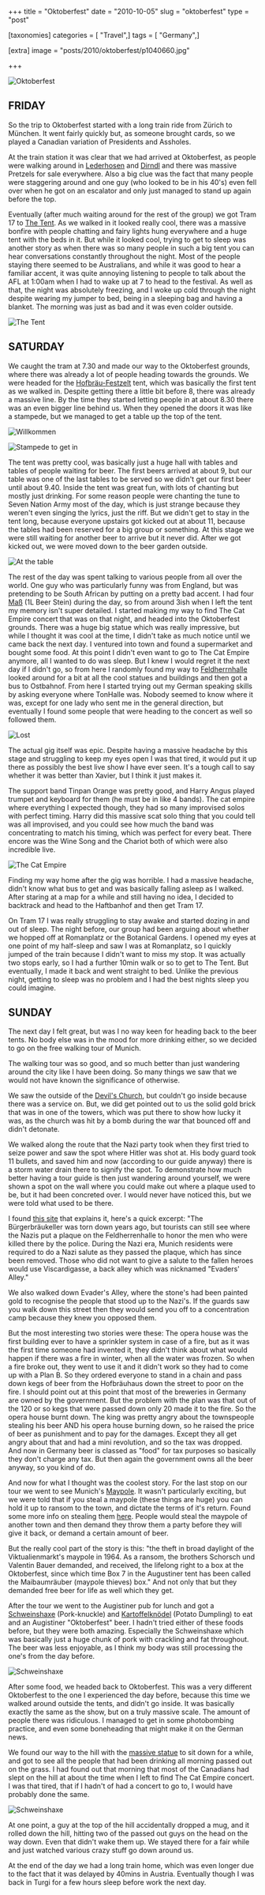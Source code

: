 +++
title = "Oktoberfest"
date = "2010-10-05"
slug = "oktoberfest"
type = "post"

[taxonomies]
categories = [ "Travel",]
tags = [ "Germany",]

[extra]
image = "posts/2010/oktoberfest/p1040660.jpg"

+++

![Oktoberfest](p1040660.jpg)

## FRIDAY

So the trip to Oktoberfest started with a long train ride from Zürich to München. It went fairly quickly but, as someone brought cards, so we played a Canadian variation of Presidents and Assholes.

At the train station it was clear that we had arrived at Oktoberfest, as people were walking around in [Lederhosen](http://en.wikipedia.org/wiki/Lederhosen) and [Dirndl](http://en.wikipedia.org/wiki/Dirndl) and there was massive Pretzels for sale everywhere. Also a big clue was the fact that many people were staggering around and one guy (who looked to be in his 40's) even fell over when he got on an escalator and only just managed to stand up again before the top.

Eventually (after much waiting around for the rest of the group) we got Tram 17 to [The Tent](https://the-tent.com/). As we walked in it looked really cool, there was a massive bonfire with people chatting and fairy lights hung everywhere and a huge tent with the beds in it. But while it looked cool, trying to get to sleep was another story as when there was so many people in such a big tent you can hear conversations constantly throughout the night. Most of the people staying there seemed to be Australians, and while it was good to hear a familiar accent, it was quite annoying listening to people to talk about the AFL at 1:00am when I had to wake up at 7 to head to the festival. As well as that, the night was absolutely freezing, and I woke up cold through the night despite wearing my jumper to bed, being in a sleeping bag and having a blanket. The morning was just as bad and it was even colder outside.

![The Tent](thetent.jpg)

## SATURDAY

We caught the tram at 7.30 and made our way to the Oktoberfest grounds, where there was already a lot of people heading towards the grounds. We were headed for the [Hofbräu-Festzelt](http://en.wikipedia.org/wiki/Hofbräu-Festzelt) tent, which was basically the first tent as we walked in. Despite getting there a little bit before 8, there was already a massive line. By the time they started letting people in at about 8.30 there was an even bigger line behind us. When they opened the doors it was like a stampede, but we managed to get a table up the top of the tent.

![Willkommen](oktoberfest.jpg)

![Stampede to get in](line.jpg)

The tent was pretty cool, was basically just a huge hall with tables and tables of people waiting for beer. The first beers arrived at about 9, but our table was one of the last tables to be served so we didn't get our first beer until about 9.40. Inside the tent was great fun, with lots of chanting but mostly just drinking. For some reason people were chanting the tune to Seven Nation Army most of the day, which is just strange because they weren't even singing the lyrics, just the riff. But we didn't get to stay in the tent long, because everyone upstairs got kicked out at about 11, because the tables had been reserved for a big group or something. At this stage we were still waiting for another beer to arrive but it never did. After we got kicked out, we were moved down to the beer garden outside.

![At the table](at-the-table.jpg)


The rest of the day was spent talking to various people from all over the world. One guy who was particularly funny was from England, but was pretending to be South African by putting on a pretty bad accent. I had four [Maß](http://en.wikipedia.org/wiki/Maß) (1L Beer Stein) during the day, so from around 3ish when I left the tent my memory isn't super detailed. I started making my way to find The Cat Empire concert that was on that night, and headed into the Oktoberfest grounds. There was a huge big statue which was really impressive, but while I thought it was cool at the time, I didn't take as much notice until we came back the next day. I ventured into town and found a supermarket and bought some food. At this point I didn't even want to go to The Cat Empire anymore, all I wanted to do was sleep. But I knew I would regret it the next day if I didn't go, so from here I randomly found my way to [Feldherrnhalle](http://en.wikipedia.org/wiki/Feldherrnhalle) looked around for a bit at all the cool statues and buildings and then got a bus to Ostbahnof. From here I started trying out my German speaking skills by asking everyone where TonHalle was. Nobody seemed to know where it was, except for one lady who sent me in the general direction, but eventually I found some people that were heading to the concert as well so followed them.

![Lost](lost.jpg)

The actual gig itself was epic. Despite having a massive headache by this stage and struggling to keep my eyes open I was that tired, it would put it up there as possibly the best live show I have ever seen. It's a tough call to say whether it was better than Xavier, but I think it just makes it.

The support band Tinpan Orange was pretty good, and Harry Angus played trumpet and keyboard for them (he must be in like 4 bands). The cat empire where everything I expected though, they had so many improvised solos with perfect timing. Harry did this massive scat solo thing that you could tell was all improvised, and you could see how much the band was concentrating to match his timing, which was perfect for every beat. There encore was the Wine Song and the Chariot both of which were also incredible live.

![The Cat Empire](catempire.jpg)

Finding my way home after the gig was horrible. I had a massive headache, didn't know what bus to get and was basically falling asleep as I walked. After staring at a map for a while and still having no idea, I decided to backtrack and head to the Haftbanhof and then get Tram 17.

On Tram 17 I was really struggling to stay awake and started dozing in and out of sleep. The night before, our group had been arguing about whether we hopped off at Romanplatz or the Botanical Gardens. I opened my eyes at one point of my half-sleep and saw I was at Romanplatz, so I quickly jumped of the train because I didn't want to miss my stop. It was actually two stops early, so I had a further 10min walk or so to get to The Tent. But eventually, I made it back and went straight to bed. Unlike the previous night, getting to sleep was no problem and I had the best nights sleep you could imagine.

## SUNDAY

The next day I felt great, but was I no way keen for heading back to the beer tents. No body else was in the mood for more drinking either, so we decided to go on the free walking tour of Munich.

The walking tour was so good, and so much better than just wandering around the city like I have been doing. So many things we saw that we would not have known the significance of otherwise.

We saw the outside of the [Devil's Church](http://en.wikipedia.org/wiki/Munich_Frauenkirche), but couldn't go inside because there was a service on. But, we did get pointed out to us the solid gold brick that was in one of the towers, which was put there to show how lucky it was, as the church was hit by a bomb during the war that bounced off and didn't detonate.

We walked along the route that the Nazi party took when they first tried to seize power and saw the spot where Hitler was shot at. His body guard took 11 bullets, and saved him and now (according to our guide anyway) there is a storm water drain there to signify the spot. To demonstrate how much better having a tour guide is then just wandering around yourself, we were shown a spot on the wall where you could make out where a plaque used to be, but it had been concreted over. I would never have noticed this, but we were told what used to be there.

I found [this site](http://www.scrapbookpages.com/Munich/Feldherrenhalle.html) that explains it, here's a quick excerpt:
"The Bürgerbräukeller was torn down years ago, but tourists can still see where the Nazis put a plaque on the Feldherrenhalle to honor the men who were killed there by the police. During the Nazi era, Munich residents were required to do a Nazi salute as they passed the plaque, which has since been removed. Those who did not want to give a salute to the fallen heroes would use Viscardigasse, a back alley which was nicknamed "Evaders' Alley."

We also walked down Evader's Alley, where the stone's had been painted gold to recognise the people that stood up to the Nazi's. If the guards saw you walk down this street then they would send you off to a concentration camp because they knew you opposed them.

But the most interesting two stories were these:
The opera house was the first building ever to have a sprinkler system in case of a fire, but as it was the first time someone had invented it, they didn't think about what would happen if there was a fire in winter, when all the water was frozen. So when a fire broke out, they went to use it and it didn't work so they had to come up with a Plan B. So they ordered everyone to stand in a chain and pass down kegs of beer from the Hofbräuhaus down the street to poor on the fire. I should point out at this point that most of the breweries in Germany are owned by the government. But the problem with the plan was that out of the 120 or so kegs that were passed down only 20 made it to the fire. So the opera house burnt down. The king was pretty angry about the townspeople stealing his beer AND his opera house burning down, so he raised the price of beer as punishment and to pay for the damages. Except they all get angry about that and had a mini revolution, and so the tax was dropped. And now in Germany beer is classed as "food" for tax purposes so basically they don't charge any tax. But then again the government owns all the beer anyway, so you kind of do.

And now for what I thought was the coolest story. For the last stop on our tour we went to see Munich's [Maypole](http://en.wikipedia.org/wiki/Maypole#Germany_and_Austria). It wasn't particularly exciting, but we were told that if you steal a maypole (these things are huge) you can hold it up to ransom to the town, and dictate the terms of it's return. Found some more info on stealing them [here](http://www.lewrockwell.com/barnhart/barnhart11.html). People would steal the maypole of another town and then demand they throw them a party before they will give it back, or demand a certain amount of beer.

But the really cool part of the story is this: "the theft in broad daylight of the Viktualienmarkt's maypole in 1964. As a ransom, the brothers Schorsch und Valentin Bauer demanded, and received, the lifelong right to a box at the Oktoberfest, since which time Box 7 in the Augustiner tent has been called the Maibaumräuber (maypole thieves) box." And not only that but they demanded free beer for life as well which they get.

After the tour we went to the Augistiner pub for lunch and got a [Schweinshaxe](http://en.wikipedia.org/wiki/Schweinshaxe) (Pork-knuckle) and [Kartoffelknödel](http://en.wikipedia.org/wiki/Knödel) (Potato Dumpling) to eat and an Augistiner "Oktoberfest" beer. I hadn't tried either of these foods before, but they were both amazing. Especially the Schweinshaxe which was basically just a huge chunk of pork with crackling and fat throughout. The beer was less enjoyable, as I think my body was still processing the one's from the day before.

![Schweinshaxe](pub.jpg)

After some food, we headed back to Oktoberfest. This was a very different Oktoberfest to the one I experienced the day before, because this time we walked around outside the tents, and didn't go inside. It was basically exactly the same as the show, but on a truly massive scale. The amount of people there was ridiculous. I managed to get in some photobombing practice, and even some boneheading that might make it on the German news.

We found our way to the hill with the [massive statue](http://en.wikipedia.org/wiki/Bavaria_statue) to sit down for a while, and got to see all the people that had been drinking all morning passed out on the grass. I had found out that morning that most of the Canadians had slept on the hill at about the time when I left to find The Cat Empire concert. I was that tired, that if I hadn't of had a concert to go to, I would have probably done the same.

![Schweinshaxe](statue.jpg)

At one point, a guy at the top of the hill accidentally dropped a mug, and it rolled down the hill, hitting two of the passed out guys on the head on the way down. Even that didn't wake them up. We stayed there for a fair while and just watched various crazy stuff go down around us.

At the end of the day we had a long train home, which was even longer due to the fact that it was delayed by 40mins in Austria. Eventually though I was back in Turgi for a few hours sleep before work the next day.